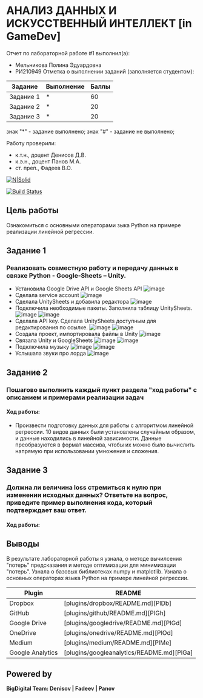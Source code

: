 # АНАЛИЗ ДАННЫХ И ИСКУССТВЕННЫЙ ИНТЕЛЛЕКТ [in GameDev]
Отчет по лабораторной работе #1 выполнил(а):
- Мельникова Полина Эдуардовна
- РИ210949
Отметка о выполнении заданий (заполняется студентом):

| Задание | Выполнение | Баллы |
| ------ | ------ | ------ |
| Задание 1 | * | 60 |
| Задание 2 | * | 20 |
| Задание 3 | * | 20 |

знак "*" - задание выполнено; знак "#" - задание не выполнено;

Работу проверили:
- к.т.н., доцент Денисов Д.В.
- к.э.н., доцент Панов М.А.
- ст. преп., Фадеев В.О.

[![N|Solid](https://cldup.com/dTxpPi9lDf.thumb.png)](https://nodesource.com/products/nsolid)

[![Build Status](https://travis-ci.org/joemccann/dillinger.svg?branch=master)](https://travis-ci.org/joemccann/dillinger)

## Цель работы
Ознакомиться с основными операторами зыка Python на примере реализации линейной регрессии.

## Задание 1
### Реализовать совместную работу и передачу данных в связке Python - Google-Sheets – Unity.
 - Установила Google Drive API и Google Sheets API
![image](https://user-images.githubusercontent.com/57943773/194777467-7dbd6dac-1321-46f5-a83a-a0e0c0f58990.png)
 - Сделала service account
![image](https://user-images.githubusercontent.com/57943773/194777482-d3758630-8539-4614-a248-cc721c633936.png)
 - Сделала UnitySheets и добавила редактора
![image](https://user-images.githubusercontent.com/57943773/194777513-e7db362b-dea9-4117-b568-b8c5e6d80b52.png)
 - Подключила необходимые пакеты. Заполнила таблицу UnitySheets.
![image](https://user-images.githubusercontent.com/57943773/194777921-bc04ce10-08fb-45bc-aada-3382997195c7.png)
![image](https://user-images.githubusercontent.com/57943773/194777930-fb21aa66-6f7a-4866-a682-035b3ece7193.png)
 - Сделала API key. Сделала UnitySheets доступным для редактирования по ссылке.
![image](https://user-images.githubusercontent.com/57943773/194778095-bdc5a9e3-db2b-49e7-b744-3055b8c1c0fd.png)
![image](https://user-images.githubusercontent.com/57943773/194778140-f9fc51a3-9022-4c04-80de-da5f3b597df2.png)
 - Создала проект, импортировала файлы в Unity
![image](https://user-images.githubusercontent.com/57943773/194778628-286491a1-4b93-40dd-8034-e054d14a574b.png)
 - Связала Unity и GoogleSheets
![image](https://user-images.githubusercontent.com/57943773/194779277-85fda8a8-6542-40fc-b733-a921175e1e10.png)
![image](https://user-images.githubusercontent.com/57943773/194779470-3fdc3417-683b-45a7-8cd2-0a722498fc10.png)
 - Подключила музыку
![image](https://user-images.githubusercontent.com/57943773/194779800-301cbc7a-bd64-4ac8-9b11-a8b78283fb02.png)
![image](https://user-images.githubusercontent.com/57943773/194779814-58922327-276b-4710-b3cb-e62ee873d093.png)
 - Услышала звуки про лорда
![image](https://user-images.githubusercontent.com/57943773/194779862-369937c4-a5da-417d-bdcc-1b1cdfe643c3.png)

## Задание 2
### Пошагово выполнить каждый пункт раздела "ход работы" с описанием и примерами реализации задач
#### Ход работы:
 - Произвести подготовку данных для работы с алгоритмом линейной регрессии. 10 видов данных были установлены случайным образом, и данные находились в линейной зависимости. Данные преобразуются в формат массива, чтобы их можно было вычислить напрямую при использовании умножения и сложения.

## Задание 3
### Должна ли величина loss стремиться к нулю при изменении исходных данных? Ответьте на вопрос, приведите пример выполнения кода, который подтверждает ваш ответ.
#### Ход работы:


## Выводы
В результате лабораторной работы я узнала, о методе вычилсения "потерь" предсказания и методе оптимизации для минимизации "потерь". Узнала о базовых библиотеках numpy и matplotlib. Узнала о основных операторах языка Python на примере линейной регрессии.

| Plugin | README |
| ------ | ------ |
| Dropbox | [plugins/dropbox/README.md][PlDb] |
| GitHub | [plugins/github/README.md][PlGh] |
| Google Drive | [plugins/googledrive/README.md][PlGd] |
| OneDrive | [plugins/onedrive/README.md][PlOd] |
| Medium | [plugins/medium/README.md][PlMe] |
| Google Analytics | [plugins/googleanalytics/README.md][PlGa] |

## Powered by

**BigDigital Team: Denisov | Fadeev | Panov**
